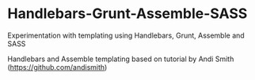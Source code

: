 Handlebars-Grunt-Assemble-SASS
==============================

Experimentation with templating using Handlebars, Grunt, Assemble and SASS

Handlebars and Assemble templating based on tutorial by Andi Smith (https://github.com/andismith)
